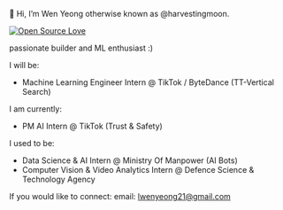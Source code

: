 👋 Hi, I’m Wen Yeong otherwise known as @harvestingmoon.

[![Open Source Love](https://badges.frapsoft.com/os/v3/open-source.png?v=103)](https://github.com/ellerbrock/open-source-badges/)


passionate builder and ML enthusiast :) 

I will be: 
- Machine Learning Engineer Intern @ TikTok / ByteDance (TT-Vertical Search)
  
I am currently: 
- PM AI Intern @ TikTok (Trust & Safety)

I used to be: 
- Data Science & AI Intern @ Ministry Of Manpower (AI Bots)
- Computer Vision & Video Analytics Intern @ Defence Science & Technology Agency

If you would like to connect:
email: lwenyeong21@gmail.com 

